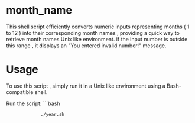 # month_name
This shell script efficiently converts numeric inputs representing months ( 1 to 12 ) into their corresponding month names , providing a quick way to retrieve month names  Unix like environment. if the input number is outside this range , it displays an "You entered invalid number!" message.

# Usage
To use this script , simply run it in a Unix like environment using a Bash-compatible shell.

Run the script: ```bash

                 ./year.sh  
